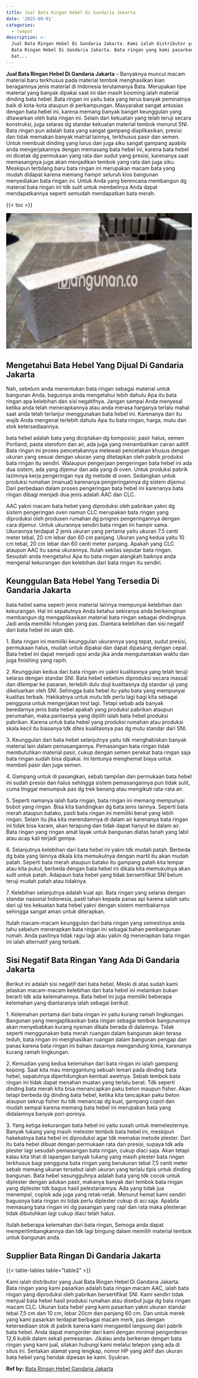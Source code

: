 ```yaml
---
title: Jual Bata Ringan Hebel Di Gandaria Jakarta
date: '2025-09-01'
categories:
  - tempat
description: >-
  Jual Bata Ringan Hebel Di Gandaria Jakarta. Kami ialah distributor yang Jual
  Bata Ringan Hebel Di Gandaria Jakarta. Bata ringan yang kami pasarkan adalah
  bat...
---
```


**Jual Bata Ringan Hebel Di Gandaria Jakarta** – Banyaknya muncul macam material baru terkhusus pada material tembok menghasilkan kian beragamnya jenis material di Indonesia terutamanya Bata. Merupakan tipe material yang banyak dipakai saat ini dan masih booming ialah material dinding bata hebel. Bata ringan ini yaitu bata yang terus banyak peminatnya baik di kota-kota ataupun di perkampungan. Masyarakat sangat antusias dengan bata hebel ini, karena memang banyak banget keunggulan yang ditawarkan oleh bata ringan ini. Selain dari kekuatan yang telah teruji secara konstruksi, juga selaras dg standar kekuatan material tembok menurut SNI. Bata ringan pun adalah bata yang sangat gampang diaplikasikan, presisi dan tidak memakan banyak matrial lainnya, terkhusus pasir dan semen. Untuk membuat dinding yang lurus dan juga siku sangat gampang apabila anda mengerjakannya dengan memasang bata hebel ini, karena bata hebel ini dicetak dg permukaan yang rata dan sudut yang presisi, karenanya saat memasangnya juga akan menjadikan tembok yang rata dan juga siku. Meskipun terbilang baru bata ringan ini merupakan macam bata yang mudah didapat karena memang hampir seluruh kios bangunan menyediakan bata ringan ini. Untuk Anda yang berencana membangun dg material bata ringan ini tdk sulit untuk membelinya Anda dapat mendapatkannya seperti semudah mendapatkan bata merah.

{{< toc >}}

![Jual Bata Ringan Hebel Di Gandaria Jakarta](/images/jual-hebel-murah-01.png)

## Mengetahui Bata Hebel Yang Dijual Di Gandaria Jakarta

Nah, sebelum anda menentukan bata ringan sebagai material untuk bangunan Anda, bagusnya anda mengetahui lebih dahulu Apa itu bata ringan apa kelebihan dan sisi negatifnya. Jangan sampai Anda menyesal ketika anda telah menerapkannya atau anda merasa harganya terlalu mahal saat anda telah terlanjur menggunakan bata hebel ini. Karenanya dari itu wajib Anda mengenal terlebih dahulu Apa itu bata ringan, harga, mutu dan stok ketersediaannya.

bata hebel adalah bata yang diciptakan dg komposisi; pasir halus, semen Portland, pasta sterofom dan air, ada juga yang menambahkan cairan aditif. Bata ringan ini proses pencetakannya melewati pencetakan khusus dengan ukuran yang sesuai dengan ukuran yang ditetapkan oleh pabrik produksi bata ringan itu sendiri. Walaupun pengerjaan pengeringan bata hebel ini ada dua sistem, ada yang dijemur dan ada yang di oven. Untuk produksi pabrik lazimnya kerja pengeringan nya dg metode di oven. Sedangkan untuk produksi rumahan (manual) karenanya pengeringannya dg sistem dijemur. Dari perbedaan dalam proses pengeringan bata hebel ini karenanya bata ringan dibagi menjadi dua jenis adalah AAC dan CLC.

AAC yakni macam bata hebel yang diproduksi oleh pabrikan yakni dg sistem pengeringan oven namun CLC merupakan bata ringan yang diproduksi oleh produsen rumahan dg progres pengeringannya dengan cara dijemur. Untuk ukurannya sendiri bata ringan ini hampir sama. Ukurannya terdapat 2 jenis ukuran yang pertama yaitu ukuran 7.5 centi meter tebal, 20 cm lebar dan 60 cm panjang. Ukuran yang kedua yaitu 10 cm tebal, 20 cm lebar dan 60 centi meter panjang. Apakah yang CLC ataupun AAC itu sama ukurannya. Itulah sekilas seputar bata ringan. Sesudah anda mengetahui Apa itu bata ringan alangkah baiknya anda mengenal kekurangan dan kelebihan dari bata ringan itu sendiri.

## Keunggulan Bata Hebel Yang Tersedia Di Gandaria Jakarta

bata hebel sama seperti jenis material lainnya mempunyai kelebihan dan kekurangan. Hal ini sepatutnya Anda ketahui sekiranya anda berkeinginan membangun dg mengaplikasikan material bata ringan sebagai dindingnya. Jadi anda memiliki hitungan yang pas. Diantara kelebihan dan sisi negatif dari bata hebel ini ialah sbb.

1\. Bata ringan ini memiliki keunggulan ukurannya yang tepat, sudut presisi, permukaan halus, mudah untuk dipakai dan dapat dipasang dengan cepat. Bata hebel ini dapat menjadi opsi anda jika anda mengutamakan waktu dan juga finishing yang rapih.

2\. Keunggulan kedua dari bata ringan ini yakni kualitasnya yang telah teruji selaras dengan standar SNI. Bata hebel sebelum diproduksi secara massal dan dilempar ke pasaran, terlebih dulu diuji kualitasnya dg standar uji yang dikeluarkan oleh SNI. Sehingga bata hebel itu yaitu bata yang mempunyai kualitas terbaik. Hakikatnya untuk mutu tdk perlu lagi bagi kita sebagai pengguna untuk mengerjakan test lagi. Tetapi sebab ada banyak beredarnya jenis bata hebel apakah yang produksi pabrikan ataupun perumahan, maka pantasnya yang dipilih ialah bata hebel produksi pabrikan. Karena untuk bata hebel yang produksi rumahan atau produksi skala kecil itu biasanya tdk dites kualitasnya pas dg mutu standar dari SNI.

3\. Keunggulan dari bata hebel selanjutnya yaitu tdk menghabiskan banyak material lain dalam pemasangannya. Pemasangan bata ringan tidak membutuhkan material pasir, cukup dengan semen perekat bata ringan saja bata ringan sudah bisa dipakai. Ini tentunya menghemat biaya untuk membeli pasir dan juga semen.

4\. Gampang untuk di pasangkan, sebab tampilan dan permukaan bata hebel ini sudah presisi dan halus sehingga sistem pemasangannya pun tidak sulit, cuma tinggal menumpuk pas dg trek benang atau mengikuti rata-rata air.

5\. Seperti namanya ialah bata ringan, bata ringan ini memang mempunyai bobot yang ringan. Bisa kita bandingkan dg bata jenis lainnya. Seperti bata merah ataupun batako, pasti bata ringan ini memiliki berat yang lebih ringan. Selain itu jika kita merendamnya di dalam air karenanya bata ringan ini tidak bisa karam, akan terapung dan tidak dapat hanyut ke dalam air. Bata ringan yang ringan amat layak untuk bangunan diatas tanah yang labil atau acap kali terjadi gempa.

6\. Selanjutnya kelebihan dari bata hebel ini yakni tdk mudah patah. Berbeda dg bata yang lainnya dikala kita memukulnya dengan martil itu akan mudah patah. Seperti bata merah ataupun batako itu gampang patah kita lempar atau kita pukul, berbeda dengan bata hebel ini dikala kita memukulnya akan sulit untuk patah. Adapaun bata hebel yang tidak bersertifikat SNI belum teruji mudah patah atau tidaknya.

7\. Kelebihan selanjutnya adalah kuat api. Bata ringan yang selaras dengan standar nasional Indonesia, pasti tahan kepada panas api karena salah satu dari uji tes kekuatan bata hebel yakni dengan sistem membakarnya sehingga sangat aman untuk diterapkan.

Itulah macam-macam keunggulan dari bata ringan yang semestinya anda tahu sebelum menerapkan bata ringan ini sebagai bahan pembangunan rumah. Anda pastinya tidak ragu lagi atau yakin dg menerapkan bata ringan ini ialah alternatif yang terbaik.

## Sisi Negatif Bata Ringan Yang Ada Di Gandaria Jakarta

Berikut ini adalah sisi negatif dari bata hebel. Meski di atas sudah kami jelaskan macam-macam kelebihan dari bata hebel ini melainkan bukan berarti tdk ada kelemahannya. Bata hebel ini juga memiliki beberapa kelemahan yang diantaranya ialah sebagai berikut.

1\. Kelemahan pertama dari bata ringan ini yaitu kurang ramah lingkungan. Bangunan yang mengaplikasikan bata ringan sebagai tembok bangunannya akan menyebabkan kurang nyaman dikala berada di dalamnya. Tidak seperti menggunakan bata merah ruangan dalam bangunan akan terasa teduh, bata ringan ini menghasilkan ruangan dalam bangunan pengap dan panas karena bata ringan ini bahan dasarnya mengandung kimia, karenanya kurang ramah lingkungan.

2\. Kemudian yang kedua kelemahan dari bata ringan ini ialah gampang kopong. Saat kita mau menggantung sebuah lemari pada dinding bata hebel, sepatutnya diperhitungkan kembali awetnya. Sebab tembok bata ringan ini tidak dapat menahan muatan yang terlalu berat. Tdk seperti dinding bata merah kita bisa menancapkan paku beton maupun fisher. Akan tetapi berbeda dg dinding bata hebel, ketika kita tancapkan paku beton ataupun sekrup fisher itu tdk menancap dg kuat, gampang copot dan mudah sempal karena memang bata hebel ini merupakan bata yang didalamnya banyak pori-porinya.

3\. Yang ketiga kekurangan bata hebel ini yaitu susah untuk memelesternya. Banyak tukang yang masih melester tembok bata hebel ini, meskipun hakekatnya bata hebel ini diproduksi agar tdk memakai metode plester. Dari itu bata hebel dibuat dengan permukaan rata dan presisi, supaya tdk ada plester lagi sesudah pemasangan bata ringan, cukup diaci saja. Akan tetapi kalau kita lihat di lapangan banyak tukang yang masih plester bata ringan terkhusus bagi pengguna bata ringan yang berukuran tebal 7,5 centi meter sebab memang ukuran tersebut ialah ukuran yang terlalu tipis untuk dinding bangunan. Bata hebel sesungguhnya adalah bata yang tdk cocok untuk diplester dengan adukan pasir, makanya banyak dari tembok bata ringan yang diplester tdk bagus hasil pelestariannya. Ada yang tidak jua menempel, coplok ada juga yang retak-retak. Menurut hemat kami sendiri bagusnya bata ringan ini tidak perlu diplester cukup di aci saja. Apabila memasang bata ringan ini dg pasangan yang rapi dan rata maka plesteran tidak dibutuhkan lagi cukup diaci telah halus.

Itulah beberapa kelemahan dari bata ringan, Semoga anda dapat mempertimbangkannya dan tdk lagi bingung dalam memilih material tembok untuk bangunan anda.

## Supplier Bata Ringan Di Gandaria Jakarta

{{< table-tables table="table2" >}}

Kami ialah distributor yang Jual Bata Ringan Hebel Di Gandaria Jakarta. Bata ringan yang kami pasarkan adalah bata ringan macam AAC, ialah bata ringan yang diproduksi oleh pabrikan bersertifikat SNI. Kami sendiri tidak menjual bata hebel hasil produksi rumahan atau disebut juga dg bata ringan macam CLC. Ukuran bata hebel yang kami pasarkan yakni ukuran standar tebal 7,5 cm dan 10 cm, lebar 20cm dan panjang 60 cm. Dan untuk merek yang kami pasarkan terdapat berbagai macam merk, pas dengan ketersediaan stok di pabrik karena kami mengambil langsung dari pabrik bata hebel. Anda dapat mengorder dari kami dengan minimal pengorderan 12,6 kubik dalam sekali pemesanan. Jikalau anda berkenan dengan bata ringan yang kami jual, silakan hubungi kami melalui telepon yang ada di situs ini. Sertakan alamat yang lengkap, nomor HP yang aktif dan ukuran bata hebel yang hendak dipesan ke kami. Syukran.

**Ref by:** [Bata Ringan Hebel Gandaria Jakarta](https://id.wikipedia.org/wiki/Bata)
